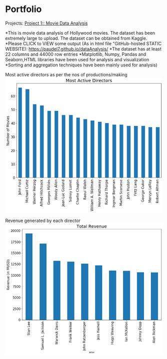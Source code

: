 # Portfolio
Projects:
[Project 1:: Movie Data Analysis](https://github.com/paudel7/dataAnalysis)

*This is movie data analysis of Hollywood movies. The dataset has been extremely large to upload. The dataset can be obtained from Kaggle.
*Please CLICK to VIEW some output (As in html file "GitHub-hosted STATIC WEBSITE): https://paudel7.github.io/dataAnalysis/
*The dataset has at least 22 columns and 44000 row entries
*Matplotlib, Numpy, Pandas and Seaborn,HTML libraries have been used for analysis and visualization
*Sorting and aggregation techniques have been mainly used for analysis)


Most active directors as per the nos of productions/making
![](/images/mostactivedir.png)

Revenue generated by each director
![](/images/totalrevenuebydir.png)


